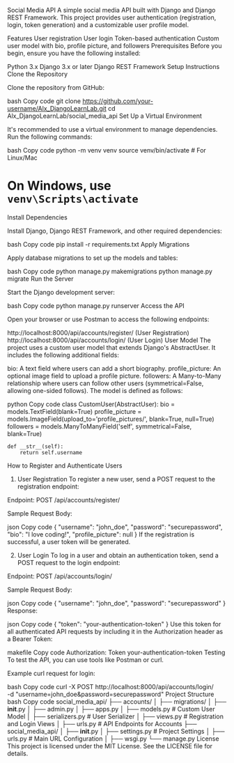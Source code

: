 Social Media API
A simple social media API built with Django and Django REST Framework. This project provides user authentication (registration, login, token generation) and a customizable user profile model.

Features
User registration
User login
Token-based authentication
Custom user model with bio, profile picture, and followers
Prerequisites
Before you begin, ensure you have the following installed:

Python 3.x
Django 3.x or later
Django REST Framework
Setup Instructions
Clone the Repository

Clone the repository from GitHub:

bash
Copy code
git clone https://github.com/your-username/Alx_DjangoLearnLab.git
cd Alx_DjangoLearnLab/social_media_api
Set Up a Virtual Environment

It's recommended to use a virtual environment to manage dependencies. Run the following commands:

bash
Copy code
python -m venv venv
source venv/bin/activate  # For Linux/Mac
# On Windows, use `venv\Scripts\activate`
Install Dependencies

Install Django, Django REST Framework, and other required dependencies:

bash
Copy code
pip install -r requirements.txt
Apply Migrations

Apply database migrations to set up the models and tables:

bash
Copy code
python manage.py makemigrations
python manage.py migrate
Run the Server

Start the Django development server:

bash
Copy code
python manage.py runserver
Access the API

Open your browser or use Postman to access the following endpoints:

http://localhost:8000/api/accounts/register/ (User Registration)
http://localhost:8000/api/accounts/login/ (User Login)
User Model
The project uses a custom user model that extends Django's AbstractUser. It includes the following additional fields:

bio: A text field where users can add a short biography.
profile_picture: An optional image field to upload a profile picture.
followers: A Many-to-Many relationship where users can follow other users (symmetrical=False, allowing one-sided follows).
The model is defined as follows:

python
Copy code
class CustomUser(AbstractUser):
    bio = models.TextField(blank=True)
    profile_picture = models.ImageField(upload_to='profile_pictures/', blank=True, null=True)
    followers = models.ManyToManyField('self', symmetrical=False, blank=True)

    def __str__(self):
        return self.username
How to Register and Authenticate Users
1. User Registration
To register a new user, send a POST request to the registration endpoint:

Endpoint:
POST /api/accounts/register/

Sample Request Body:

json
Copy code
{
    "username": "john_doe",
    "password": "securepassword",
    "bio": "I love coding!",
    "profile_picture": null
}
If the registration is successful, a user token will be generated.

2. User Login
To log in a user and obtain an authentication token, send a POST request to the login endpoint:

Endpoint:
POST /api/accounts/login/

Sample Request Body:

json
Copy code
{
    "username": "john_doe",
    "password": "securepassword"
}
Response:

json
Copy code
{
    "token": "your-authentication-token"
}
Use this token for all authenticated API requests by including it in the Authorization header as a Bearer Token:

makefile
Copy code
Authorization: Token your-authentication-token
Testing
To test the API, you can use tools like Postman or curl.

Example curl request for login:

bash
Copy code
curl -X POST http://localhost:8000/api/accounts/login/ \
  -d "username=john_doe&password=securepassword"
Project Structure
bash
Copy code
social_media_api/
├── accounts/
│   ├── migrations/
│   ├── __init__.py
│   ├── admin.py
│   ├── apps.py
│   ├── models.py          # Custom User Model
│   ├── serializers.py     # User Serializer
│   ├── views.py           # Registration and Login Views
│   ├── urls.py            # API Endpoints for Accounts
├── social_media_api/
│   ├── __init__.py
│   ├── settings.py        # Project Settings
│   ├── urls.py            # Main URL Configuration
│   ├── wsgi.py
└── manage.py
License
This project is licensed under the MIT License. See the LICENSE file for details.









